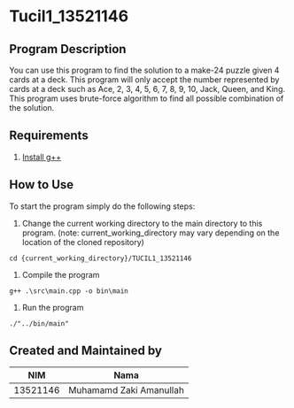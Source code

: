 # Tucil1_13521146

## Program Description
You can use this program to find the solution to a make-24 puzzle given 4 cards at a deck. This program will only accept the number represented
by cards at a deck such as Ace, 2, 3, 4, 5, 6, 7, 8, 9, 10, Jack, Queen, and King. This program uses brute-force algorithm to find all possible 
combination of the solution.
## Requirements
1. [Install g++](https://www3.cs.stonybrook.edu/~alee/g++/g++.html)
## How to Use
To start the program simply do the following steps:
1. Change the current working directory to the main directory to this program. (note: current_working_directory may vary depending on the location of the cloned repository)
```
cd {current_working_directory}/TUCIL1_13521146
```
1. Compile the program
```
g++ .\src\main.cpp -o bin\main
```
1. Run the program
```
./"../bin/main"
```
## Created and Maintained by
|    NIM    |           Nama          |
| --------- | ----------------------- |
| 13521146  | Muhamamd Zaki Amanullah |